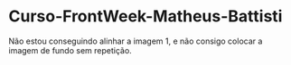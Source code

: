 # Curso-FrontWeek-Matheus-Battisti
Não estou conseguindo alinhar a imagem 1, e não consigo colocar a imagem de fundo sem repetição.
